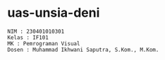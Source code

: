 # uas-unsia-deni

```Nama : Deni Rismanto
NIM : 230401010301
Kelas : IF101
MK : Pemrograman Visual
Dosen : Muhammad Ikhwani Saputra, S.Kom., M.Kom.
